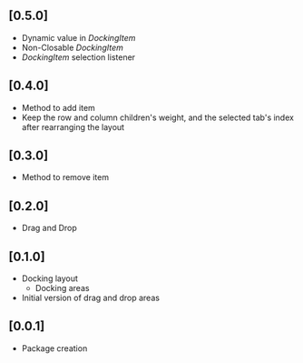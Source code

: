 ## [0.5.0]

* Dynamic value in *DockingItem*
* Non-Closable *DockingItem*
* *DockingItem* selection listener

## [0.4.0]

* Method to add item
* Keep the row and column children's weight, and the selected tab's index after rearranging the layout

## [0.3.0]

* Method to remove item

## [0.2.0]

* Drag and Drop

## [0.1.0]

* Docking layout
  * Docking areas
* Initial version of drag and drop areas

## [0.0.1]

* Package creation